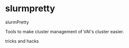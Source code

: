 # slurmpretty
slurmPretty

Tools to make cluster management of VAI's cluster easier.

tricks and hacks 
